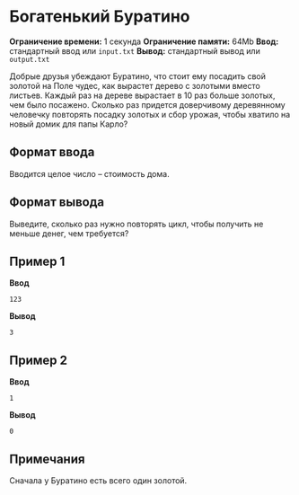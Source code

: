 # Богатенький Буратино

**Ограничение времени:** 1 секунда
**Ограничение памяти:** 64Mb
**Ввод:** стандартный ввод или `input.txt`
**Вывод:** стандартный вывод или `output.txt`

Добрые друзья убеждают Буратино, что стоит ему посадить свой золотой на Поле чудес, как вырастет дерево с золотыми вместо листьев. Каждый раз на дереве вырастает в 10 раз больше золотых, чем было посажено. Сколько раз придется доверчивому деревянному человечку повторять посадку золотых и сбор урожая, чтобы хватило на новый домик для папы Карло?

## Формат ввода

Вводится целое число – стоимость дома.

## Формат вывода

Выведите, сколько раз нужно повторять цикл, чтобы получить не меньше денег, чем требуется?

## Пример 1

**Ввод**
```
123
```

**Вывод**
```
3
```

## Пример 2

**Ввод**
```
1
```

**Вывод**
```
0
```

## Примечания

Сначала у Буратино есть всего один золотой.